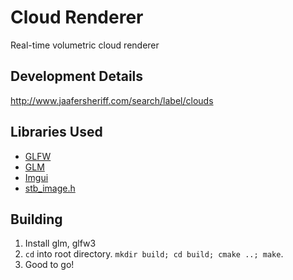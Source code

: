 # Cloud Renderer

Real-time volumetric cloud renderer 

## Development Details
http://www.jaafersheriff.com/search/label/clouds

## Libraries Used
* [GLFW](http://www.glfw.org/)
* [GLM](https://glm.g-truc.net/0.9.8/index.html)
* [Imgui](https://github.com/ocornut/imgui)
* [stb_image.h](https://github.com/nothings/stb)

## Building
1. Install glm, glfw3
2. `cd` into root directory. `mkdir build; cd build; cmake ..; make`.
3. Good to go!

